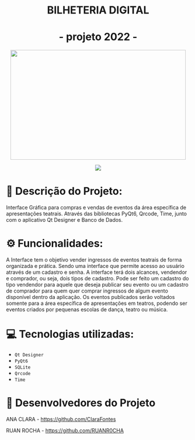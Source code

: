 <h1 align="center">  BILHETERIA DIGITAL  </h1>
<h1 align="center">   - projeto 2022 - </h1>

<p align = "center">
<img src="https://user-images.githubusercontent.com/107974193/177388710-bcd47032-046c-44bf-94ba-ec90bd4db534.png" height="300" width="480">
</p>

<p align = "center">
<img src="http://img.shields.io/static/v1?label=STATUS&message= %20PRONTO&color=GREEN&style=for-the-badge"/>
</p>

 
# 📝 Descrição do Projeto:
 
 Interface Gráfica para compras e vendas de eventos da área específica de apresentações teatrais. Através das bibliotecas PyQt6, Qrcode, Time, junto com o aplicativo Qt Designer e Banco de Dados. 
 
# ⚙️ Funcionalidades:
 
 A Interface tem o objetivo vender ingressos de eventos teatrais de forma organizada e prática. Sendo uma interface que permite acesso ao usuário através de um cadastro e senha. A interface terá dois alcances, vendendor e comprador, ou seja, dois tipos de cadastro. Pode ser feito um cadastro do tipo vendendor para aquele que deseja publicar seu evento ou um cadastro de comprador para quem quer comprar ingressos de algum evento disponível dentro da aplicação. Os eventos publicados serão voltados somente para a área específica de apresentações em teatros, podendo ser eventos criados por pequenas escolas de dança, teatro ou música. 

# 💻 Tecnologias utilizadas:

- ``Qt Designer``
- ``PyQt6``
- ``SQLite``
- ``Qrcode``
- ``Time``


# 👥 Desenvolvedores do Projeto

 ANA CLARA - https://github.com/ClaraFontes
 
 RUAN ROCHA - https://github.com/RUANR0CHA
